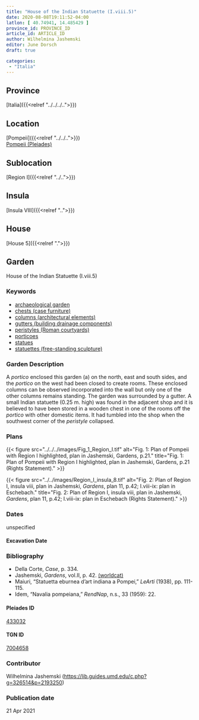 ```yaml
---
title: "House of the Indian Statuette (I.viii.5)"
date: 2020-08-08T19:11:52-04:00
latlon: [ 40.74941, 14.485429 ]
province_id: PROVINCE_ID
article_id: ARTICLE_ID
author: Wilhelmina Jashemski
editor: June Dorsch
draft: true

categories:
 - "Italia"
---
```


## Province

[Italia]({{<relref "../../../..">}})

## Location

[Pompeii]({{<relref "../../..">}}) \
[Pompeii (Pleiades)](https://pleiades.stoa.org/places/433032)

## Sublocation

[Region I]({{<relref "../..">}})

<!--### Sublocation Description-->

<!-- DESCRIPTION -->

## Insula

[Insula VIII]({{<relref "..">}})

## House

[House 5]({{<relref ".">}})

## Garden

House of the Indian Statuette (I.viii.5)

### Keywords

- [archaeological garden](#)
- [chests (case furniture)](http://vocab.getty.edu/page/aat/300038992)
- [columns (architectural elements)](http://vocab.getty.edu/page/aat/300001571)
- [gutters (building drainage components)](http://vocab.getty.edu/page/aat/300052565)
- [peristyles (Roman courtyards)](http://vocab.getty.edu/page/aat/300004029)
- [porticoes](http://vocab.getty.edu/page/aat/300004145)
- [statues](http://vocab.getty.edu/page/aat/300047600)
- [statuettes (free-standing sculpture)](http://vocab.getty.edu/page/aat/300312262)

### Garden Description

A *portico* enclosed this garden (a) on the north, east and south sides, and the *portico* on the west had been closed to create rooms. These enclosed columns can be observed incorporated into the wall but only one of the other columns remains standing. The garden was surrounded by a gutter. A small Indian statuette (0.25 m. high) was found in the adjacent shop and it is believed to have been stored in a wooden chest in one of the rooms off the *portico* with other domestic items. It had tumbled into the shop when the southwest corner of the *peristyle* collapsed.

<!--### Maps-->

<!--
OLD WAY (DO NOT USE)
![alt_text](../../images/image_name.ext)
*CAPTION*

NEW WAY ↓↓↓↓
{{< figure src="../../images/image_name.ext" alt="ALT_TEXT" title="CAPTION" >}}
-->

### Plans

{{< figure src="../../../images/Fig_1_Region_I.tif" alt="Fig. 1: Plan of Pompeii with Region I highlighted, plan in Jashemski, Gardens, p.21." title="Fig. 1: Plan of Pompeii with Region I highlighted, plan in Jashemski, Gardens, p.21 (Rights Statement)." >}}

{{< figure src="../../images/Region_I_insula_8.tif" alt="Fig. 2: Plan of Region I, insula viii, plan in Jashemski, *Gardens*, plan 11, p.42; I.viii-ix: plan in Eschebach." title="Fig. 2: Plan of Region I, insula viii, plan in Jashemski, *Gardens*, plan 11, p.42; I.viii-ix: plan in Eschebach (Rights Statement)." >}}

<!--### Images-->

### Dates

unspecified

#### Excavation Date


### Bibliography

* Della Corte, *Case*, p. 334.
* Jashemski, *Gardens*, vol.II, p. 42. [(worldcat)](http://www.worldcat.org/oclc/921816405)
* Maiuri, “Statuetta eburnea d’art indiana a Pompei,” *LeArti* (1938), pp. 111-115.
* Idem, “Navalia pompeiana,” *RendNap*, n.s., 33 (1959): 22.

<!--#### Periodo ID-->

<!-- [PERIODO_ID](https://pleiades.stoa.org/places/PLEIADES_ID) -->

#### Pleiades ID

[433032](https://pleiades.stoa.org/places/433032)

#### TGN ID

[7004658](http://vocab.getty.edu/page/tgn/7004658)

### Contributor

Wilhelmina Jashemski (https://lib.guides.umd.edu/c.php?g=326514&p=2193250)

### Publication date


21 Apr 2021

<!--### Related articles-->

<!-- Links to other related articles. Leave blank for now -->